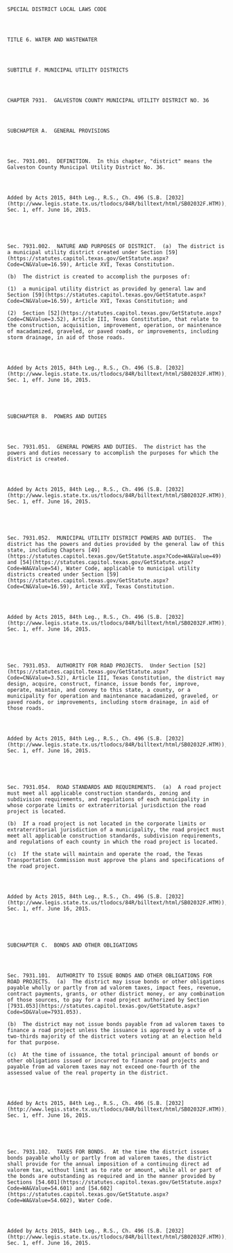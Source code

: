 ﻿
    
    
    	
    					
    
    
    SPECIAL DISTRICT LOCAL LAWS CODE
    
      
    
    
    TITLE 6. WATER AND WASTEWATER
    
      
    
    
    SUBTITLE F. MUNICIPAL UTILITY DISTRICTS
    
      
    
    
    CHAPTER 7931.  GALVESTON COUNTY MUNICIPAL UTILITY DISTRICT NO. 36
    
      
    
    
    SUBCHAPTER A.  GENERAL PROVISIONS
    
      
    
    
    Sec. 7931.001.  DEFINITION.  In this chapter, "district" means the Galveston County Municipal Utility District No. 36.
    
    
    
    
    Added by Acts 2015, 84th Leg., R.S., Ch. 496 (S.B. [2032](http://www.legis.state.tx.us/tlodocs/84R/billtext/html/SB02032F.HTM)), Sec. 1, eff. June 16, 2015.
    
    
    
    
    
    Sec. 7931.002.  NATURE AND PURPOSES OF DISTRICT.  (a)  The district is a municipal utility district created under Section [59](https://statutes.capitol.texas.gov/GetStatute.aspx?Code=CN&Value=16.59), Article XVI, Texas Constitution.
    
    (b)  The district is created to accomplish the purposes of:
    
    (1)  a municipal utility district as provided by general law and Section [59](https://statutes.capitol.texas.gov/GetStatute.aspx?Code=CN&Value=16.59), Article XVI, Texas Constitution; and
    
    (2)  Section [52](https://statutes.capitol.texas.gov/GetStatute.aspx?Code=CN&Value=3.52), Article III, Texas Constitution, that relate to the construction, acquisition, improvement, operation, or maintenance of macadamized, graveled, or paved roads, or improvements, including storm drainage, in aid of those roads.
    
    
    
    
    Added by Acts 2015, 84th Leg., R.S., Ch. 496 (S.B. [2032](http://www.legis.state.tx.us/tlodocs/84R/billtext/html/SB02032F.HTM)), Sec. 1, eff. June 16, 2015.
    
    
    
    
    
    SUBCHAPTER B.  POWERS AND DUTIES
    
      
    
    
    Sec. 7931.051.  GENERAL POWERS AND DUTIES.  The district has the powers and duties necessary to accomplish the purposes for which the district is created.
    
    
    
    
    Added by Acts 2015, 84th Leg., R.S., Ch. 496 (S.B. [2032](http://www.legis.state.tx.us/tlodocs/84R/billtext/html/SB02032F.HTM)), Sec. 1, eff. June 16, 2015.
    
    
    
    
    
    Sec. 7931.052.  MUNICIPAL UTILITY DISTRICT POWERS AND DUTIES.  The district has the powers and duties provided by the general law of this state, including Chapters [49](https://statutes.capitol.texas.gov/GetStatute.aspx?Code=WA&Value=49) and [54](https://statutes.capitol.texas.gov/GetStatute.aspx?Code=WA&Value=54), Water Code, applicable to municipal utility districts created under Section [59](https://statutes.capitol.texas.gov/GetStatute.aspx?Code=CN&Value=16.59), Article XVI, Texas Constitution.
    
    
    
    
    Added by Acts 2015, 84th Leg., R.S., Ch. 496 (S.B. [2032](http://www.legis.state.tx.us/tlodocs/84R/billtext/html/SB02032F.HTM)), Sec. 1, eff. June 16, 2015.
    
    
    
    
    
    Sec. 7931.053.  AUTHORITY FOR ROAD PROJECTS.  Under Section [52](https://statutes.capitol.texas.gov/GetStatute.aspx?Code=CN&Value=3.52), Article III, Texas Constitution, the district may design, acquire, construct, finance, issue bonds for, improve, operate, maintain, and convey to this state, a county, or a municipality for operation and maintenance macadamized, graveled, or paved roads, or improvements, including storm drainage, in aid of those roads.
    
    
    
    
    Added by Acts 2015, 84th Leg., R.S., Ch. 496 (S.B. [2032](http://www.legis.state.tx.us/tlodocs/84R/billtext/html/SB02032F.HTM)), Sec. 1, eff. June 16, 2015.
    
    
    
    
    
    Sec. 7931.054.  ROAD STANDARDS AND REQUIREMENTS.  (a)  A road project must meet all applicable construction standards, zoning and subdivision requirements, and regulations of each municipality in whose corporate limits or extraterritorial jurisdiction the road project is located.
    
    (b)  If a road project is not located in the corporate limits or extraterritorial jurisdiction of a municipality, the road project must meet all applicable construction standards, subdivision requirements, and regulations of each county in which the road project is located.
    
    (c)  If the state will maintain and operate the road, the Texas Transportation Commission must approve the plans and specifications of the road project.
    
    
    
    
    Added by Acts 2015, 84th Leg., R.S., Ch. 496 (S.B. [2032](http://www.legis.state.tx.us/tlodocs/84R/billtext/html/SB02032F.HTM)), Sec. 1, eff. June 16, 2015.
    
    
    
    
    
    SUBCHAPTER C.  BONDS AND OTHER OBLIGATIONS
    
      
    
    
    Sec. 7931.101.  AUTHORITY TO ISSUE BONDS AND OTHER OBLIGATIONS FOR ROAD PROJECTS.  (a)  The district may issue bonds or other obligations payable wholly or partly from ad valorem taxes, impact fees, revenue, contract payments, grants, or other district money, or any combination of those sources, to pay for a road project authorized by Section [7931.053](https://statutes.capitol.texas.gov/GetStatute.aspx?Code=SD&Value=7931.053).
    
    (b)  The district may not issue bonds payable from ad valorem taxes to finance a road project unless the issuance is approved by a vote of a two-thirds majority of the district voters voting at an election held for that purpose.
    
    (c)  At the time of issuance, the total principal amount of bonds or other obligations issued or incurred to finance road projects and payable from ad valorem taxes may not exceed one-fourth of the assessed value of the real property in the district.
    
    
    
    
    Added by Acts 2015, 84th Leg., R.S., Ch. 496 (S.B. [2032](http://www.legis.state.tx.us/tlodocs/84R/billtext/html/SB02032F.HTM)), Sec. 1, eff. June 16, 2015.
    
    
    
    
    
    Sec. 7931.102.  TAXES FOR BONDS.  At the time the district issues bonds payable wholly or partly from ad valorem taxes, the district shall provide for the annual imposition of a continuing direct ad valorem tax, without limit as to rate or amount, while all or part of the bonds are outstanding as required and in the manner provided by Sections [54.601](https://statutes.capitol.texas.gov/GetStatute.aspx?Code=WA&Value=54.601) and [54.602](https://statutes.capitol.texas.gov/GetStatute.aspx?Code=WA&Value=54.602), Water Code.
    
    
    
    
    Added by Acts 2015, 84th Leg., R.S., Ch. 496 (S.B. [2032](http://www.legis.state.tx.us/tlodocs/84R/billtext/html/SB02032F.HTM)), Sec. 1, eff. June 16, 2015.
    
    
    
    
    				
